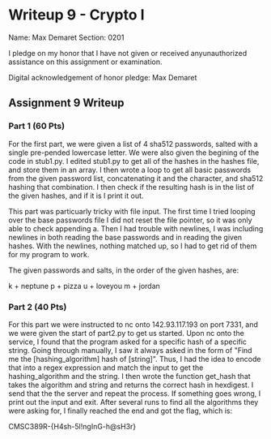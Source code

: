 Writeup 9 - Crypto I
=====

Name: Max Demaret
Section: 0201

I pledge on my honor that I have not given or received anyunauthorized assistance on this assignment or examination.

Digital acknowledgement of honor pledge: Max Demaret

## Assignment 9 Writeup

### Part 1 (60 Pts)

For the first part, we were given a list of 4 sha512 passwords, salted with a single pre-pended lowercase letter. We were also given the begining of the code in stub1.py. I edited stub1.py to get all of the hashes in the hashes file, and store them in an array. I then wrote a loop to get all basic passwords from the given password list, concatenating it and the character, and sha512 hashing that combination. I then check if the resulting hash is in the list of the given hashes, and if it is I print it out.

This part was particuarly tricky with file input. The first time I tried looping over the base passwords file I did not reset the file pointer, so it was only able to check appending a. Then I had trouble with newlines, I was including newlines in both reading the base passwords and in reading the given hashes. With the newlines, nothing matched up, so I had to get rid of them for my program to work.

The given passwords and salts, in the order of the given hashes, are:

k + neptune
p + pizza
u + loveyou
m + jordan

### Part 2 (40 Pts)

For this part we were instructed to nc onto 142.93.117.193 on port 7331, and we were given the start of part2.py to get us started. Upon nc onto the service, I found that the program asked for a specific hash of a specific string. Going through manually, I saw it always asked in the form of "Find me the [hashing_algorithm] hash of [string]". Thus, I had the idea to encode that into a regex expression and match the input to get the hashing_algorithm and the string. I then wrote the function get_hash that takes the algorithm and string and returns the correct hash in hexdigest. I send that the the server and repeat the process. If something goes wrong, I print out the input and exit. After several runs to find all the algorithms they were asking for, I finally reached the end and got the flag, which is:

CMSC389R-{H4sh-5l!ngInG-h@sH3r}
